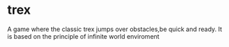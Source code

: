 # trex
A game where the classic trex jumps over obstacles,be quick and ready.
It is based on the principle of infinite world enviroment
